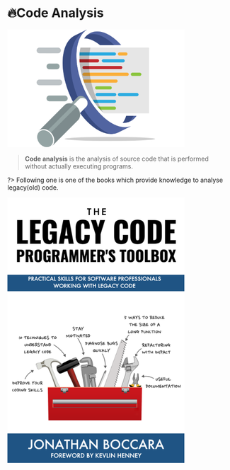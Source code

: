 # 🔥Code Analysis

<img src="./assets/images/code_analysis.png" alt="code analysis" width="400">

> **Code analysis** is the analysis of source code that is performed without actually executing programs.

?> Following one is one of the books which provide knowledge to analyse legacy(old) code.

[<img src="./assets/images/legacy_code.png" alt="code analysis" width="400">](https://leanpub.com/legacycode)